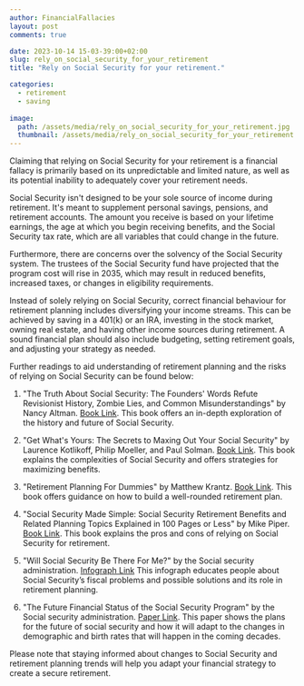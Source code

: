 ```yaml
---
author: FinancialFallacies
layout: post
comments: true

date: 2023-10-14 15-03-39:00+02:00  
slug: rely_on_social_security_for_your_retirement
title: "Rely on Social Security for your retirement."

categories:
  - retirement
  - saving
  
image:
  path: /assets/media/rely_on_social_security_for_your_retirement.jpg
  thumbnail: /assets/media/rely_on_social_security_for_your_retirement.jpg
---
```


Claiming that relying on Social Security for your retirement is a financial fallacy is primarily based on its unpredictable and limited nature, as well as its potential inability to adequately cover your retirement needs.

Social Security isn't designed to be your sole source of income during retirement. It's meant to supplement personal savings, pensions, and retirement accounts. The amount you receive is based on your lifetime earnings, the age at which you begin receiving benefits, and the Social Security tax rate, which are all variables that could change in the future. 

Furthermore, there are concerns over the solvency of the Social Security system. The trustees of the Social Security fund have projected that the program cost will rise in 2035, which may result in reduced benefits, increased taxes, or changes in eligibility requirements.

Instead of solely relying on Social Security, correct financial behaviour for retirement planning includes diversifying your income streams. This can be achieved by saving in a 401(k) or an IRA, investing in the stock market, owning real estate, and having other income sources during retirement. A sound financial plan should also include budgeting, setting retirement goals, and adjusting your strategy as needed. 

Further readings to aid understanding of retirement planning and the risks of relying on Social Security can be found below:

1. "The Truth About Social Security: The Founders' Words Refute Revisionist History, Zombie Lies, and Common Misunderstandings" by Nancy Altman. [Book Link](https://www.amazon.com/Truth-about-Social-Security-Misunderstandings/dp/1947492160).
This book offers an in-depth exploration of the history and future of Social Security.
   
2. "Get What's Yours: The Secrets to Maxing Out Your Social Security" by Laurence Kotlikoff, Philip Moeller, and Paul Solman. [Book Link](https://www.amazon.com/Get-Whats-Yours-Secrets-Security/dp/1511321075).
This book explains the complexities of Social Security and offers strategies for maximizing benefits.

3. "Retirement Planning For Dummies" by Matthew Krantz. [Book Link](https://www.amazon.com/Retirement-Planning-Dummies-Matthew-Krantz/dp/B08ZBJF46T).
This book offers guidance on how to build a well-rounded retirement plan.

4. "Social Security Made Simple: Social Security Retirement Benefits and Related Planning Topics Explained in 100 Pages or Less" by Mike Piper. [Book Link](https://www.amazon.com/Social-Security-Made-Simple-Retirement/dp/0997946512).
This book explains the pros and cons of relying on Social Security for retirement.

5. "Will Social Security Be There For Me?" by the Social security administration. [Infograph Link](https://www.ssa.gov/people/materials/pdfs/EN-05-10229.pdf)
This infograph educates people about Social Security’s fiscal problems and possible solutions and its role in retirement planning.

6. "The Future Financial Status of the Social Security Program" by the Social security administration. [Paper Link](https://www.ssa.gov/policy/docs/ssb/v70n3/v70n3p111.html).
This paper shows the plans for the future of social security and how it will adapt to the changes in demographic and birth rates that will happen in the coming decades.

Please note that staying informed about changes to Social Security and retirement planning trends will help you adapt your financial strategy to create a secure retirement.

